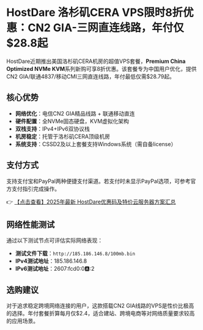 # HostDare 洛杉矶CERA VPS限时8折优惠：CN2 GIA-三网直连线路，年付仅$28.8起

HostDare近期推出美国洛杉矶CERA机房的超值VPS套餐，**Premium China Optimized NVMe KVM**系列新购可享8折优惠。该套餐专为中国用户优化，提供CN2 GIA/联通4837/移动CMI三网直连线路，年付最低仅需$28.79起。

## 核心优势

- **网络优化**：电信CN2 GIA精品线路 + 联通移动直连
- **硬件配置**：全NVMe固态硬盘，KVM虚拟化架构
- **双栈支持**：IPv4+IPv6双协议栈
- **机房稳定**：托管于洛杉矶CERA顶级机房
- **系统支持**：CSSD2及以上套餐支持Windows系统（需自备license）

## 支付方式
支持支付宝和PayPal两种便捷支付渠道。若支付时未显示PayPal选项，可参考官方支付指引完成操作。

👉 [【点击查看】2025年最新 HostDare优惠码及特价云服务器方案汇总](https://bit.ly/hostdare)

## 网络性能测试
通过以下测试节点可评估实际网络表现：

- **测试文件下载**：`http://185.186.146.8/100mb.bin`
- **IPv4测试地址**：185.186.146.8
- **IPv6测试地址**：2607:fcd0:0:a::2

## 选购建议
对于追求稳定跨境网络连接的用户，这款搭载CN2 GIA线路的VPS是性价比极高的选择。年付套餐折算每月仅$2.4，适合建站、跨境电商等对网络质量要求较高的应用场景。